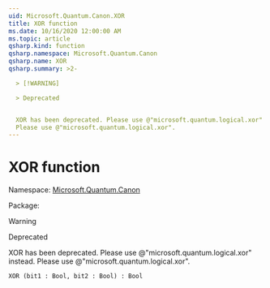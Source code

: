 ```yaml
---
uid: Microsoft.Quantum.Canon.XOR
title: XOR function
ms.date: 10/16/2020 12:00:00 AM
ms.topic: article
qsharp.kind: function
qsharp.namespace: Microsoft.Quantum.Canon
qsharp.name: XOR
qsharp.summary: >2-

  > [!WARNING]

  > Deprecated


  XOR has been deprecated. Please use @"microsoft.quantum.logical.xor" instead.
  Please use @"microsoft.quantum.logical.xor".
---
```


# XOR function

Namespace: [Microsoft.Quantum.Canon](xref:Microsoft.Quantum.Canon)

Package: [](https://nuget.org/packages/)


> [!WARNING]
> Deprecated
XOR has been deprecated. Please use @"microsoft.quantum.logical.xor" instead.Please use @"microsoft.quantum.logical.xor".

```Q#
XOR (bit1 : Bool, bit2 : Bool) : Bool
```
